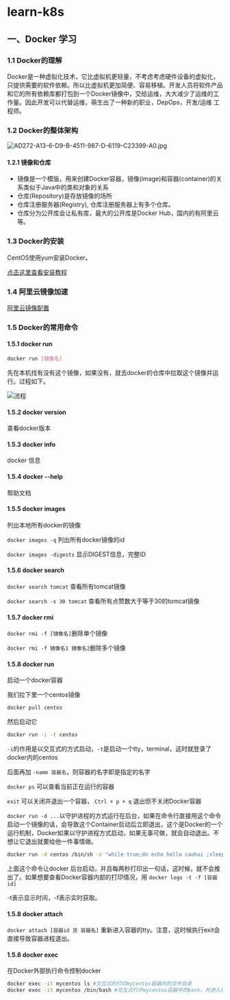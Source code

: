 # learn-k8s

## 一、Docker 学习

### 1.1 Docker的理解

Docker是一种虚拟化技术，它比虚拟机更轻量，不考虑考虑硬件设备的虚拟化，只提供需要的软件依赖。所以比虚拟机更加简便、容易移植。开发人员将软件产品和它的所有依赖库都打包到一个Docker镜像中，交给运维，大大减少了运维的工作量。因此开发可以代替运维，萌生出了一种新的职业，DepOps，开发/运维 工程师。

### 1.2 Docker的整体架构 

![AD272-A13-6-D9-B-4511-987-D-6119-C23399-A0.jpg](https://t1.picb.cc/uploads/2019/06/23/gceSXi.jpg)

#### 1.2.1 镜像和仓库

- 镜像是一个模版，用来创建Docker容器，镜像(image)和容器(container)的关系类似于Java中的类和对象的关系
- 仓库(Repository)是存放镜像的场所
- 仓库注册服务器(Registry), 仓库注册服务器上有多个仓库。
- 仓库分为公开库会让私有库，最大的公开库是Docker Hub，国内的有阿里云等。

### 1.3 Docker的安装

CentOS使用yum安装Docker。

[点击这里查看安装教程](https://docs.docker.com/install/linux/docker-ce/centos/)

### 1.4 阿里云镜像加速

[阿里云镜像配置](https://cr.console.aliyun.com/cn-hangzhou/instances/mirrors)

### 1.5 Docker的常用命令

#### 1.5.1 docker run

```sh
docker run [镜像名]
```

先在本机找有没有这个镜像，如果没有，就去docker的仓库中拉取这个镜像并运行。过程如下。

![流程](https://t1.picb.cc/uploads/2019/06/23/gce05v.jpg)

#### 1.5.2 docker version

查看docker版本

#### 1.5.3 docker info

docker 信息

#### 1.5.4 docker --help

帮助文档

#### 1.5.5 docker images

列出本地所有docker的镜像

`docker images -q` 列出所有docker镜像的id

`docker images -digests` 显示DIGEST信息，完整ID

#### 1.5.6 docker search

`docker search tomcat` 查看所有tomcat镜像

`docker search -s 30 tomcat` 查看所有点赞数大于等于30的tomcat镜像

#### 1.5.7 docker rmi 

`docker rmi -f [镜像名]`删除单个镜像

`docker rmi -f 镜像名1 镜像名2`删除多个镜像

#### 1.5.8 docker run

启动一个docker容器

我们拉下里一个centos镜像

```sh
docker pull centos
```

然后启动它

```sh
docker run -i -t centos 
```

`-i`的作用是以交互式的方式启动，`-t`是启动一个tty，terminal，这时就登录了docker内的centos

后面再加 `-name 容器名`，则容器的名字即是指定的名字

`docker ps` 可以查看当前正在运行的容器

`exit` 可以关闭并退出一个容器， `Ctrl + p + q` 退出但不关闭Docker容器

`docker run -d ...`以守护进程的方式运行在后台，如果在命令行直接用这个命令启动一个镜像的话，会导致这个Container启动后立即退出，这个是Docker的一个运行机制，Docker如果以守护进程方式启动，如果无事可做，就会自动退出。不想让它退出就要给他一件事情做。

```sh
docker run -d centos /bin/sh -c "while true;do echo hello caohui ;sleep 2; done"
```

上面这个命令让docker 后台启动，并且每两秒打印出一句话，这时候，就不会推出了。如果想要查看Docker容器内部的打印情况，用 `docker logs -t -f [容器id]`

-t表示显示时间，-f表示实时获取。

#### 1.5.8 docker attach

`docker attach [容器id 货 容器名]` 重新进入容器的tty。注意，这时候执行exit会直接导致容器进程退出。

#### 1.5.8 docker exec

在Docker外部执行命令控制docker

```sh
docker exec -it mycentos ls #交互式的打印mycentos容器内的文件目录
docker exec -it mycentos /bin/bash #交互式打开mycentos容器中的bash，并进入操作。注意，这个时候exit命令不会导致容器进程退出。
```

